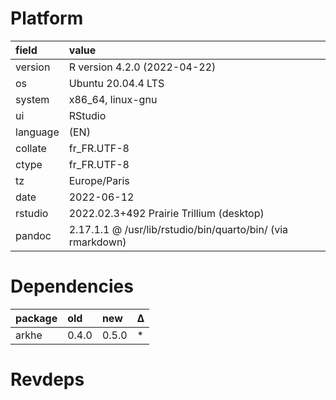 # Platform

|field    |value                                                       |
|:--------|:-----------------------------------------------------------|
|version  |R version 4.2.0 (2022-04-22)                                |
|os       |Ubuntu 20.04.4 LTS                                          |
|system   |x86_64, linux-gnu                                           |
|ui       |RStudio                                                     |
|language |(EN)                                                        |
|collate  |fr_FR.UTF-8                                                 |
|ctype    |fr_FR.UTF-8                                                 |
|tz       |Europe/Paris                                                |
|date     |2022-06-12                                                  |
|rstudio  |2022.02.3+492 Prairie Trillium (desktop)                    |
|pandoc   |2.17.1.1 @ /usr/lib/rstudio/bin/quarto/bin/ (via rmarkdown) |

# Dependencies

|package |old   |new   |Δ  |
|:-------|:-----|:-----|:--|
|arkhe   |0.4.0 |0.5.0 |*  |

# Revdeps

